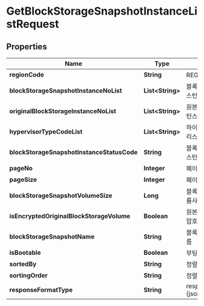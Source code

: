 
# GetBlockStorageSnapshotInstanceListRequest

## Properties
Name | Type | Description | Notes
------------ | ------------- | ------------- | -------------
**regionCode** | **String** | REGION코드 |  [optional]
**blockStorageSnapshotInstanceNoList** | **List&lt;String&gt;** | 블록스토리지스냅샷인스턴스번호리스트 |  [optional]
**originalBlockStorageInstanceNoList** | **List&lt;String&gt;** | 원본블록스토리지인스턴스번호리스트 |  [optional]
**hypervisorTypeCodeList** | **List&lt;String&gt;** | 하이퍼바이저타입코드리스트 |  [optional]
**blockStorageSnapshotInstanceStatusCode** | **String** | 블록스토리지스냅샷인스턴스상태코드 |  [optional]
**pageNo** | **Integer** | 페이지번호 |  [optional]
**pageSize** | **Integer** | 페이지사이즈 |  [optional]
**blockStorageSnapshotVolumeSize** | **Long** | 블록스토리지스냅샷볼륨사이즈 |  [optional]
**isEncryptedOriginalBlockStorageVolume** | **Boolean** | 원본블록스토리지볼륨암호화여부 |  [optional]
**blockStorageSnapshotName** | **String** | 블록스토리지스냅샷이름 |  [optional]
**isBootable** | **Boolean** | 부팅가능 여부 |  [optional]
**sortedBy** | **String** | 정렬대상 |  [optional]
**sortingOrder** | **String** | 정렬순서 |  [optional]
**responseFormatType** | **String** | responseFormatType {json, xml} |  [optional]



